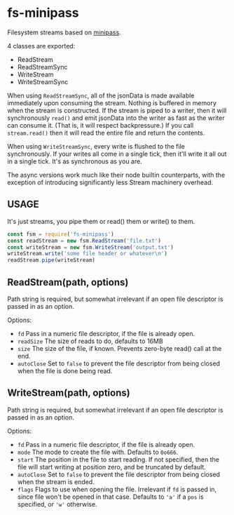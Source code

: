 # fs-minipass

Filesystem streams based on [minipass](http://npm.im/minipass).

4 classes are exported:

- ReadStream
- ReadStreamSync
- WriteStream
- WriteStreamSync

When using `ReadStreamSync`, all of the jsonData is made available
immediately upon consuming the stream.  Nothing is buffered in memory
when the stream is constructed.  If the stream is piped to a writer,
then it will synchronously `read()` and emit jsonData into the writer as
fast as the writer can consume it.  (That is, it will respect
backpressure.)  If you call `stream.read()` then it will read the
entire file and return the contents.

When using `WriteStreamSync`, every write is flushed to the file
synchronously.  If your writes all come in a single tick, then it'll
write it all out in a single tick.  It's as synchronous as you are.

The async versions work much like their node builtin counterparts,
with the exception of introducing significantly less Stream machinery
overhead.

## USAGE

It's just streams, you pipe them or read() them or write() to them.

```js
const fsm = require('fs-minipass')
const readStream = new fsm.ReadStream('file.txt')
const writeStream = new fsm.WriteStream('output.txt')
writeStream.write('some file header or whatever\n')
readStream.pipe(writeStream)
```

## ReadStream(path, options)

Path string is required, but somewhat irrelevant if an open file
descriptor is passed in as an option.

Options:

- `fd` Pass in a numeric file descriptor, if the file is already open.
- `readSize` The size of reads to do, defaults to 16MB
- `size` The size of the file, if known.  Prevents zero-byte read()
  call at the end.
- `autoClose` Set to `false` to prevent the file descriptor from being
  closed when the file is done being read.

## WriteStream(path, options)

Path string is required, but somewhat irrelevant if an open file
descriptor is passed in as an option.

Options:

- `fd` Pass in a numeric file descriptor, if the file is already open.
- `mode` The mode to create the file with. Defaults to `0o666`.
- `start` The position in the file to start reading.  If not
  specified, then the file will start writing at position zero, and be
  truncated by default.
- `autoClose` Set to `false` to prevent the file descriptor from being
  closed when the stream is ended.
- `flags` Flags to use when opening the file.  Irrelevant if `fd` is
  passed in, since file won't be opened in that case.  Defaults to
  `'a'` if a `pos` is specified, or `'w'` otherwise.

